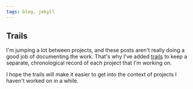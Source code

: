 ```yaml
---
tags: blog, jekyll
---
```


## Trails

I'm jumping a lot between projects, and these posts aren't really doing a good job of documenting the work. That's why I've added [trails](../trails.md) to keep a separate, chronological record of each project that I'm working on.

I hope the trails will make it easier to get into the context of projects I haven't worked on in a while.

